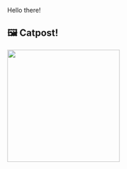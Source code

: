 Hello there!



## 🖼️ Catpost!

<sub>
    <img src="https://cdn2.thecatapi.com/images/8ng.jpg" height="256">
</sub>

